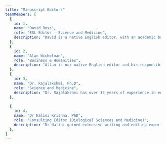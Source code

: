 ```yaml
---
title: "Manuscript Editors"
teamMembers: [
  {
    id: 1,
    name: "David Ross",
    role: "ESL Editor - Science and Medicine",
    description: "David is a native English editor, with an academic background in foreign languages and linguistics. He speaks Dutch, French and German and has also learned some Italian and Spanish. He has a certification in teaching English as a foreign language. David has been working on a variety of assignments from authors in the Far East, Asia and Europe."
  },
  {
    id: 2,
    name: "Alan Wichelman",
    role: "Business & Humanities",
    description: "Allan is our native English editor and his responsibilities include proofreading, editing and rewriting a wide range of corporate documents and correspondence. Additionally, as an attorney licensed in the United States, he taught non-American lawyers reader-friendly, plain English drafting skills. Allan holds a bachelor's degree from the University of Minnesota and a master's degree from the University of Illinois."
  },
  {
    id: 3,
    name: "Dr. Rajalakshmi, Ph.D",
    role: "Science and Medicine",
    description: "Dr. Rajalakshmi has over 15 years of experience in editing and writing academic papers, theses, and dissertations. She specializes in editing ESL documents and has edited more than 20,000 pages. She has a broad knowledge of biological and medical sciences, IT, and bioinformatics. She has helped many authors publish their manuscripts and theses by improving the structure and language of the content a. She focuses on bringing clarity and conciseness to the documents. Rajalakshmi has conducted many workshops and training to improve the quality of writing among the academic community in Asia."
  },
  
  {
    id: 4,
    name: "Dr Nalini Krishna, PhD",
    role: "Consulting Editor (Biological Sciences and Medicine)",
    description: "Dr Nalini gained extensive writing and editing experience from her 10-year career as a scientist at a leading biotechnology lab in India. She has written and edited many types of academic documents, from research proposals to regulatory documents. She has conducted and supervised clinical research trials for reputed pharmaceuticals companies. Scientific writing and editing is an integral part of her work. She observed the English language problems faced by these researchers. She helped these researchers communicate effectively by teaching them ESL writing techniques. She is a specialist in ESL writing and editing."
  },
]
---
```

